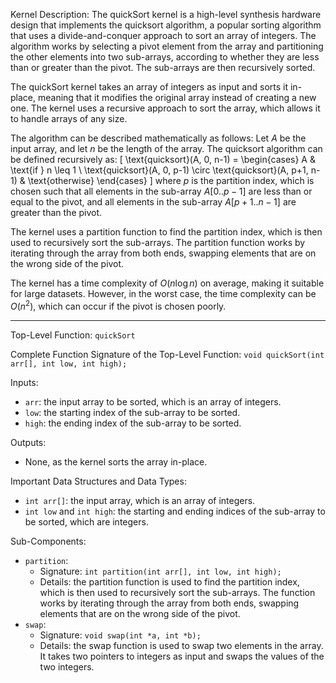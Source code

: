 Kernel Description:
The quickSort kernel is a high-level synthesis hardware design that implements the quicksort algorithm, a popular sorting algorithm that uses a divide-and-conquer approach to sort an array of integers. The algorithm works by selecting a pivot element from the array and partitioning the other elements into two sub-arrays, according to whether they are less than or greater than the pivot. The sub-arrays are then recursively sorted.

The quickSort kernel takes an array of integers as input and sorts it in-place, meaning that it modifies the original array instead of creating a new one. The kernel uses a recursive approach to sort the array, which allows it to handle arrays of any size.

The algorithm can be described mathematically as follows:
Let $A$ be the input array, and let $n$ be the length of the array. The quicksort algorithm can be defined recursively as:
\[ \text{quicksort}(A, 0, n-1) = \begin{cases}
A & \text{if } n \leq 1 \\
\text{quicksort}(A, 0, p-1) \circ \text{quicksort}(A, p+1, n-1) & \text{otherwise}
\end{cases} \]
where $p$ is the partition index, which is chosen such that all elements in the sub-array $A[0..p-1]$ are less than or equal to the pivot, and all elements in the sub-array $A[p+1..n-1]$ are greater than the pivot.

The kernel uses a partition function to find the partition index, which is then used to recursively sort the sub-arrays. The partition function works by iterating through the array from both ends, swapping elements that are on the wrong side of the pivot.

The kernel has a time complexity of $O(n \log n)$ on average, making it suitable for large datasets. However, in the worst case, the time complexity can be $O(n^2)$, which can occur if the pivot is chosen poorly.

---

Top-Level Function: `quickSort`

Complete Function Signature of the Top-Level Function:
`void quickSort(int arr[], int low, int high);`

Inputs:
- `arr`: the input array to be sorted, which is an array of integers.
- `low`: the starting index of the sub-array to be sorted.
- `high`: the ending index of the sub-array to be sorted.

Outputs:
- None, as the kernel sorts the array in-place.

Important Data Structures and Data Types:
- `int arr[]`: the input array, which is an array of integers.
- `int low` and `int high`: the starting and ending indices of the sub-array to be sorted, which are integers.

Sub-Components:
- `partition`:
    - Signature: `int partition(int arr[], int low, int high);`
    - Details: the partition function is used to find the partition index, which is then used to recursively sort the sub-arrays. The function works by iterating through the array from both ends, swapping elements that are on the wrong side of the pivot.
- `swap`:
    - Signature: `void swap(int *a, int *b);`
    - Details: the swap function is used to swap two elements in the array. It takes two pointers to integers as input and swaps the values of the two integers.